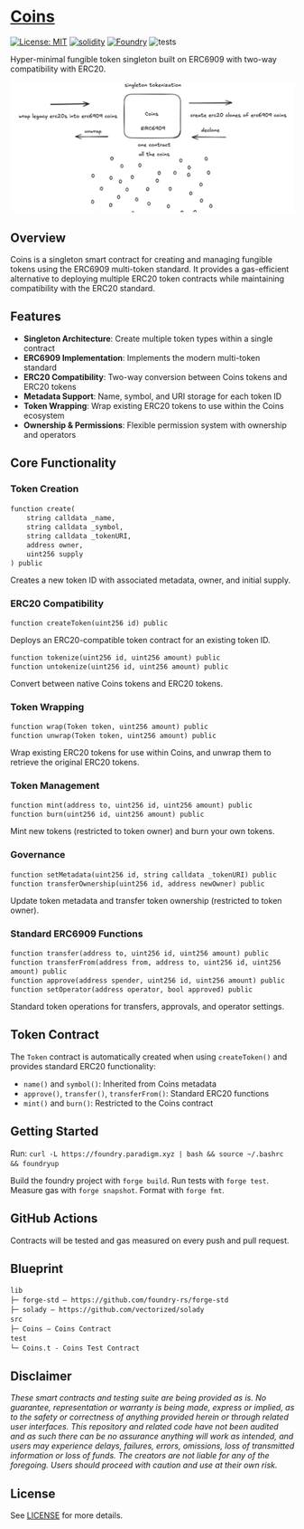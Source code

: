 # [Coins](https://github.com/z0r0z/coins)  
[![License: MIT](https://img.shields.io/badge/License-MIT-black.svg)](https://opensource.org/license/mit/) 
[![solidity](https://img.shields.io/badge/solidity-%5E0.8.29-black)](https://docs.soliditylang.org/en/v0.8.25/) 
[![Foundry](https://img.shields.io/badge/Built%20with-Foundry-000000.svg)](https://getfoundry.sh/) 
![tests](https://github.com/z0r0z/coins/actions/workflows/ci.yml/badge.svg)  

Hyper-minimal fungible token singleton built on ERC6909 with two-way compatibility with ERC20.  

![diagram](diagram.png)  

## Overview

Coins is a singleton smart contract for creating and managing fungible tokens using the ERC6909 multi-token standard. It provides a gas-efficient alternative to deploying multiple ERC20 token contracts while maintaining compatibility with the ERC20 standard.

## Features

- **Singleton Architecture**: Create multiple token types within a single contract
- **ERC6909 Implementation**: Implements the modern multi-token standard
- **ERC20 Compatibility**: Two-way conversion between Coins tokens and ERC20 tokens
- **Metadata Support**: Name, symbol, and URI storage for each token ID
- **Token Wrapping**: Wrap existing ERC20 tokens to use within the Coins ecosystem
- **Ownership & Permissions**: Flexible permission system with ownership and operators

## Core Functionality

### Token Creation

```solidity
function create(
    string calldata _name,
    string calldata _symbol,
    string calldata _tokenURI,
    address owner,
    uint256 supply
) public
```

Creates a new token ID with associated metadata, owner, and initial supply.

### ERC20 Compatibility

```solidity
function createToken(uint256 id) public
```

Deploys an ERC20-compatible token contract for an existing token ID.

```solidity
function tokenize(uint256 id, uint256 amount) public
function untokenize(uint256 id, uint256 amount) public
```

Convert between native Coins tokens and ERC20 tokens.

### Token Wrapping

```solidity
function wrap(Token token, uint256 amount) public
function unwrap(Token token, uint256 amount) public
```

Wrap existing ERC20 tokens for use within Coins, and unwrap them to retrieve the original ERC20 tokens.

### Token Management

```solidity
function mint(address to, uint256 id, uint256 amount) public
function burn(uint256 id, uint256 amount) public
```

Mint new tokens (restricted to token owner) and burn your own tokens.

### Governance

```solidity
function setMetadata(uint256 id, string calldata _tokenURI) public
function transferOwnership(uint256 id, address newOwner) public
```

Update token metadata and transfer token ownership (restricted to token owner).

### Standard ERC6909 Functions

```solidity
function transfer(address to, uint256 id, uint256 amount) public
function transferFrom(address from, address to, uint256 id, uint256 amount) public
function approve(address spender, uint256 id, uint256 amount) public
function setOperator(address operator, bool approved) public
```

Standard token operations for transfers, approvals, and operator settings.

## Token Contract

The `Token` contract is automatically created when using `createToken()` and provides standard ERC20 functionality:

- `name()` and `symbol()`: Inherited from Coins metadata
- `approve()`, `transfer()`, `transferFrom()`: Standard ERC20 functions
- `mint()` and `burn()`: Restricted to the Coins contract

## Getting Started  

Run: `curl -L https://foundry.paradigm.xyz | bash && source ~/.bashrc && foundryup`  

Build the foundry project with `forge build`. Run tests with `forge test`. Measure gas with `forge snapshot`. Format with `forge fmt`.  

## GitHub Actions  

Contracts will be tested and gas measured on every push and pull request.  

## Blueprint  

```txt
lib 
├─ forge-std — https://github.com/foundry-rs/forge-std 
├─ solady — https://github.com/vectorized/solady 
src 
├─ Coins — Coins Contract 
test 
└─ Coins.t - Coins Test Contract 
```  

## Disclaimer  

*These smart contracts and testing suite are being provided as is. No guarantee, representation or warranty is being made, express or implied, as to the safety or correctness of anything provided herein or through related user interfaces. This repository and related code have not been audited and as such there can be no assurance anything will work as intended, and users may experience delays, failures, errors, omissions, loss of transmitted information or loss of funds. The creators are not liable for any of the foregoing. Users should proceed with caution and use at their own risk.*  

## License  

See [LICENSE](./LICENSE) for more details.
